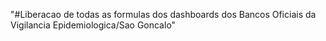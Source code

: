 "#Liberacao de todas as formulas dos dashboards dos Bancos Oficiais da Vigilancia Epidemiologica/Sao Goncalo" 
